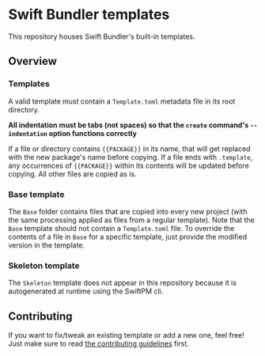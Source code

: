 # Swift Bundler templates

This repository houses Swift Bundler's built-in templates.

## Overview

### Templates

A valid template must contain a `Template.toml` metadata file in its root directory.

**All indentation must be tabs (not spaces) so that the `create` command's `--indentation` option functions correctly**

If a file or directory contains `{{PACKAGE}}` in its name, that will get replaced with the new package's name before copying. If a file ends with `.template`, any occurrences of `{{PACKAGE}}` within its contents will be updated before copying. All other files are copied as is.

### Base template

The `Base` folder contains files that are copied into every new project (with the same processing applied as files from a regular template). Note that the `Base` template should not contain a `Template.toml` file. To override the contents of a file in `Base` for a specific template, just provide the modified version in the template.

### Skeleton template

The `Skeleton` template does not appear in this repository because it is autogenerated at runtime using the SwiftPM cli.

## Contributing

If you want to fix/tweak an existing template or add a new one, feel free! Just make sure to read [the contributing guidelines](CONTRIBUTING.md) first.
